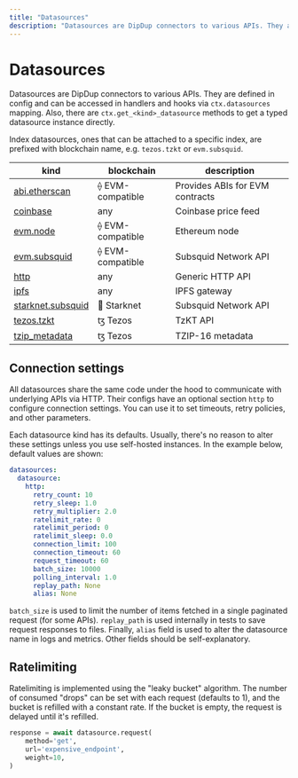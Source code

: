 ```yaml
---
title: "Datasources"
description: "Datasources are DipDup connectors to various APIs. They are defined in config and can be accessed in handlers and hooks via `ctx.datasources` mapping. Also, there are `ctx.get_<kind>_datasource` methods to get a typed datasource instance directly."
---
```


# Datasources

Datasources are DipDup connectors to various APIs. They are defined in config and can be accessed in handlers and hooks via `ctx.datasources` mapping. Also, there are `ctx.get_<kind>_datasource` methods to get a typed datasource instance directly.

Index datasources, ones that can be attached to a specific index, are prefixed with blockchain name, e.g. `tezos.tzkt` or `evm.subsquid`.

| kind                                                         | blockchain       | description                     |
| ------------------------------------------------------------ | ---------------- | ------------------------------- |
| [abi.etherscan](../3.datasources/1.abi_etherscan.md)         | ⟠ EVM-compatible | Provides ABIs for EVM contracts |
| [coinbase](../3.datasources/2.coinbase.md)                   | any              | Coinbase price feed             |
| [evm.node](../3.datasources/3.evm_node.md)                   | ⟠ EVM-compatible | Ethereum node                   |
| [evm.subsquid](../3.datasources/4.evm_subsquid.md)           | ⟠ EVM-compatible | Subsquid Network API            |
| [http](../3.datasources/5.http.md)                           | any              | Generic HTTP API                |
| [ipfs](../3.datasources/6.ipfs.md)                           | any              | IPFS gateway                    |
| [starknet.subsquid](../3.datasources/7.starknet_subsquid.md) | 🐺 Starknet      | Subsquid Network API            |
| [tezos.tzkt](../3.datasources/8.tezos_tzkt.md)               | ꜩ Tezos          | TzKT API                        |
| [tzip_metadata](../3.datasources/9.tzip_metadata.md)         | ꜩ Tezos          | TZIP-16 metadata                |

## Connection settings

All datasources share the same code under the hood to communicate with underlying APIs via HTTP. Their configs have an optional section `http` to configure connection settings. You can use it to set timeouts, retry policies, and other parameters.

Each datasource kind has its defaults. Usually, there's no reason to alter these settings unless you use self-hosted instances. In the example below, default values are shown:

```yaml [dipdup.yaml]
datasources:
  datasource:
    http:
      retry_count: 10
      retry_sleep: 1.0
      retry_multiplier: 2.0
      ratelimit_rate: 0
      ratelimit_period: 0
      ratelimit_sleep: 0.0
      connection_limit: 100
      connection_timeout: 60
      request_timeout: 60
      batch_size: 10000
      polling_interval: 1.0
      replay_path: None
      alias: None
```

`batch_size` is used to limit the number of items fetched in a single paginated request (for some APIs). `replay_path` is used internally in tests to save request responses to files. Finally, `alias` field is used to alter the datasource name in logs and metrics. Other fields should be self-explanatory.

## Ratelimiting

Ratelimiting is implemented using the "leaky bucket" algorithm. The number of consumed "drops" can be set with each request (defaults to 1), and the bucket is refilled with a constant rate. If the bucket is empty, the request is delayed until it's refilled.

```python
response = await datasource.request(
    method='get',
    url='expensive_endpoint',
    weight=10,
)
```
